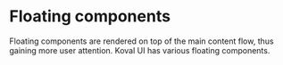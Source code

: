# Floating components

Floating components are rendered on top of the main content flow, thus gaining more user attention. Koval UI has various floating components.
